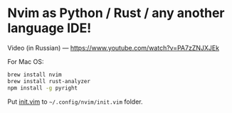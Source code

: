 # Nvim as Python / Rust / any another language IDE!

Video (in Russian) — https://www.youtube.com/watch?v=PA7zZNJXJEk

For Mac OS:

```sh
brew install nvim
brew install rust-analyzer
npm install -g pyright
```

Put [init.vim](init.vim) to `~/.config/nvim/init.vim` folder.
